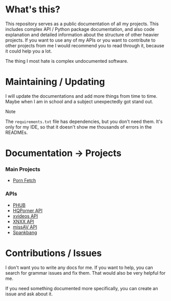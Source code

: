 # What's this? 
This repository serves as a public documentation of all my projects. This includes complex API / Python package documentation,
and also code explanation and detailed information about the structure of other heavier projects. If you want to use any
of my APIs or you want to contribute to other projects from me I would recommend you to read through it, because it could
help you a lot.

The thing I most hate is complex undocumented software.

# Maintaining / Updating
I will update the documentations and add more things from time to time.
Maybe when I am in school and a subject unexpectedly got stand out.

> [!NOTE]
> The `requirements.txt` file has dependencies, but you don't need them.
> It's only for my IDE, so that it doesn't show me thousands of errors
> in the READMEs. 


# Documentation -> Projects

### Main Projects
- [Porn Fetch]()

### APIs
- [PHUB](https://phub.readthedocs.io/)
- [HQPorner API](https://github.com/EchterAlsFake/API_Docs/blob/master/Porn_APIs/HQPorner.md)
- [xvideos API](https://github.com/EchterAlsFake/API_Docs/blob/master/Porn_APIs/XVideos.md)
- [XNXX API](https://github.com/EchterAlsFake/API_Docs/blob/master/Porn_APIs/XNXX.md)
- [missAV API](https://github.com/EchterAlsFake/API_Docs/blob/master/Porn_APIs/missAV.md)
- [Spankbang](https://github.com/EchterAlsFake/API_Docs/blob/master/Porn_APIs/Spankbang.md)


# Contributions / Issues
I don't want you to write any docs for me. If you want to help, you can search for grammar issues and fix them.
That would also be very helpful for me.

If you need something documented more specifically, you can create
an issue and ask about it. 